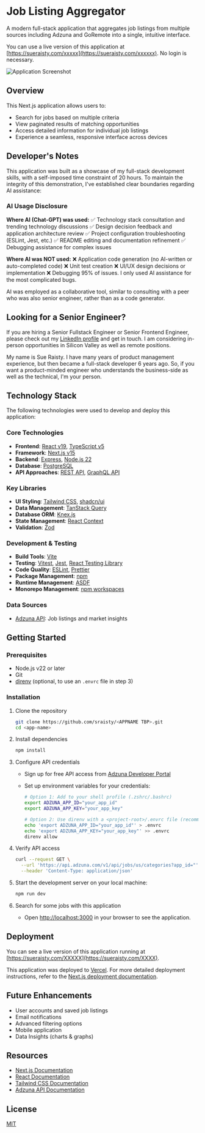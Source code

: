 # Job Listing Aggregator

A modern full-stack application that aggregates job listings from multiple sources including Adzuna and GoRemote into a single, intuitive interface.

You can use a live version of this application at [https://sueraisty.com/xxxxx](https://sueraisty.com/xxxxxx). No login is necessary.


![Application Screenshot](https://placeholder-for-screenshot.com)

## Overview

This Next.js application allows users to:
- Search for jobs based on multiple criteria
- View paginated results of matching opportunities
- Access detailed information for individual job listings
- Experience a seamless, responsive interface across devices

## Developer's Notes

This application was built as a showcase of my full-stack development skills, with a self-imposed time constraint of 20 hours.  To maintain the integrity of this demonstration, I've established clear boundaries regarding AI assistance:

### AI Usage Disclosure

**Where AI (Chat-GPT) was used:**
✅ Technology stack consultation and trending technology discussions
✅ Design decision feedback and application architecture review
✅ Project configuration troubleshooting (ESLint, Jest, etc.)
✅ README editing and documentation refinement
✅ Debugging assistance for complex issues

**Where AI was NOT used:**
❌ Application code generation (no AI-written or auto-completed code)
❌ Unit test creation
❌ UI/UX design decisions or implementation
❌ Debugging 95% of issues. I only used AI assistance for the most complicated bugs.

AI was employed as a collaborative tool, similar to consulting with a peer who was also senior engineer, rather than as a code generator.

## Looking for a Senior Engineer?

If you are hiring a Senior Fullstack Engineer or Senior Frontend Engineer, please check out my [LinkedIn profile](https://www.linkedin.com/in/sueraisty/) and get in touch. I am considering in-person opportunities in Silicon Valley as well as remote positions.

My name is Sue Raisty. I have many years of product management experience, but then became a full-stack developer 6 years ago.  So, if you want a product-minded engineer who understands the business-side as well as the technical, I'm your person.


## Technology Stack

The following technologies were used to develop and deploy this application:

### Core Technologies

- **Frontend**: [React v19](https://react.dev/), [TypeScript v5](https://www.typescriptlang.org/docs/)
- **Framework**: [Next.js v15](https://nextjs.org)
- **Backend**: [Express](https://expressjs.org), [Node.js 22](https://nodejs.org/docs/latest/api/)
- **Database**: [PostgreSQL](https://www.postgresql.org/)
- **API Approaches**: [REST API](https://www.restapitutorial.com/introduction/resourcenaming), [GraphQL API](https://graphql.org/)

### Key Libraries

- **UI Styling**: [Tailwind CSS](https://tailwindcss.com), [shadcn/ui](https://ui.shadcn.com/docs)
- **Data Management**: [TanStack Query](https://tanstack.com/query/latest/docs)
- **Database ORM**: [Knex.js](https://knexjs.org/)
- **State Management**: [React Context](https://react.dev/learn/passing-data-deeply-with-context)
- **Validation**: [Zod](https://github.com/colinhacks/zod)

### Development & Testing

- **Build Tools**: [Vite](https://vite.dev/guide/)
- **Testing**: [Vitest](https://vitest.dev/), [Jest](https://jestjs.io/docs/getting-started), [React Testing Library](https://testing-library.com/docs/react-testing-library/intro/)
- **Code Quality**: [ESLint](https://eslint.org/), [Prettier](https://prettier.io/)
- **Package Management**: [npm](https://docs.npmjs.com/)
- **Runtime Management**: [ASDF](https://asdf-vm.com/)
- **Monorepo Management**:  [npm workspaces](https://docs.npmjs.com/cli/v7/using-npm/workspaces)

### Data Sources

- [Adzuna API](https://developer.adzuna.com/): Job listings and market insights

## Getting Started

### Prerequisites

- Node.js v22 or later
- Git
- [direnv](https://direnv.net/) (optional, to use an `.envrc` file in step 3)

### Installation

1. Clone the repository

   ```bash
   git clone https://github.com/sraisty/<APPNAME TBP>.git
   cd <app-name>
   ```

2. Install dependencies

   ```bash
   npm install
   ```

3. Configure API credentials
   - Sign up for free API access from [Adzuna Developer Portal](https://developer.adzuna.com/)
   - Set up environment variables for your credentials:

     ```bash
     # Option 1: Add to your shell profile (.zshrc/.bashrc)
     export ADZUNA_APP_ID="your_app_id"
     export ADZUNA_APP_KEY="your_app_key"
     
     # Option 2: Use direnv with a <project-root>/.envrc file (recommended, git-ignored)
     echo 'export ADZUNA_APP_ID="your_app_id"' > .envrc
     echo 'export ADZUNA_APP_KEY="your_app_key"' >> .envrc
     direnv allow
     ```

4. Verify API access

   ```bash
   curl --request GET \
     --url 'https://api.adzuna.com/v1/api/jobs/us/categories?app_id="'"$ADZUNA_APP_ID"'"&app_key="'"$ADZUNA_APP_KEY"'"' \
     --header 'Content-Type: application/json'
   ```

5. Start the development server on your local machine:

   ```bash
   npm run dev
   ```

6. Search for some jobs with this application
   - Open [http://localhost:3000](http://localhost:3000) in your browser to see the application.


## Deployment

You can see a live version of this application running at [https://sueraisty.com/XXXXX](https://sueraisty.com/XXXX).

This application was deployed to [Vercel](https://vercel.com). For more detailed deployment instructions, refer to the [Next.js deployment documentation](https://nextjs.org/docs/app/building-your-application/deploying).

## Future Enhancements

- User accounts and saved job listings
- Email notifications
- Advanced filtering options
- Mobile application
- Data Insights (charts & graphs)

## Resources

- [Next.js Documentation](https://nextjs.org/docs)
- [React Documentation](https://react.dev/)
- [Tailwind CSS Documentation](https://tailwindcss.com/docs)
- [Adzuna API Documentation](https://developer.adzuna.com/docs)

## License

[MIT](LICENSE)
